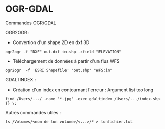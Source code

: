OGR-GDAL
========

Commandes OGR/GDAL

OGR2OGR :
- Convertion d'un shape 2D en dxf 3D
```
ogr2ogr -f "DXF" out.dxf in.shp -zfield "ELEVATION"
```

- Téléchargement de données à partir d'un flus WFS
```
ogr2ogr  -f 'ESRI Shapefile' "out.shp" "WFS:in"
```

GDALTINDEX :

- Création d'un index en contournant l'erreur : Argument list too long 

```
find /Users/.../ -name '*.jpg' -exec gdaltindex /Users/.../index.shp {} \;
```
Autres commandes utiles : 
```
ls /Volumes/<nom de ton volume>/<...>/* > tonfichier.txt
```
